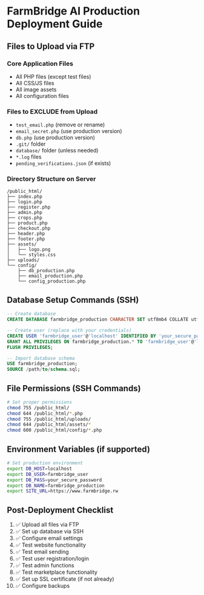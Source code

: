 # FarmBridge AI Production Deployment Guide

## Files to Upload via FTP

### Core Application Files
- All PHP files (except test files)
- All CSS/JS files
- All image assets
- All configuration files

### Files to EXCLUDE from Upload
- `test_email.php` (remove or rename)
- `email_secret.php` (use production version)
- `db.php` (use production version)
- `.git/` folder
- `database/` folder (unless needed)
- `*.log` files
- `pending_verifications.json` (if exists)

### Directory Structure on Server
```
/public_html/
├── index.php
├── login.php
├── register.php
├── admin.php
├── crops.php
├── product.php
├── checkout.php
├── header.php
├── footer.php
├── assets/
│   ├── logo.png
│   └── styles.css
├── uploads/
└── config/
    ├── db_production.php
    ├── email_production.php
    └── config_production.php
```

## Database Setup Commands (SSH)

```sql
-- Create database
CREATE DATABASE farmbridge_production CHARACTER SET utf8mb4 COLLATE utf8mb4_unicode_ci;

-- Create user (replace with your credentials)
CREATE USER 'farmbridge_user'@'localhost' IDENTIFIED BY 'your_secure_password';
GRANT ALL PRIVILEGES ON farmbridge_production.* TO 'farmbridge_user'@'localhost';
FLUSH PRIVILEGES;

-- Import database schema
USE farmbridge_production;
SOURCE /path/to/schema.sql;
```

## File Permissions (SSH Commands)

```bash
# Set proper permissions
chmod 755 /public_html/
chmod 644 /public_html/*.php
chmod 755 /public_html/uploads/
chmod 644 /public_html/assets/*
chmod 600 /public_html/config/*.php
```

## Environment Variables (if supported)

```bash
# Set production environment
export DB_HOST=localhost
export DB_USER=farmbridge_user
export DB_PASS=your_secure_password
export DB_NAME=farmbridge_production
export SITE_URL=https://www.farmbridge.rw
```

## Post-Deployment Checklist

1. ✅ Upload all files via FTP
2. ✅ Set up database via SSH
3. ✅ Configure email settings
4. ✅ Test website functionality
5. ✅ Test email sending
6. ✅ Test user registration/login
7. ✅ Test admin functions
8. ✅ Test marketplace functionality
9. ✅ Set up SSL certificate (if not already)
10. ✅ Configure backups

